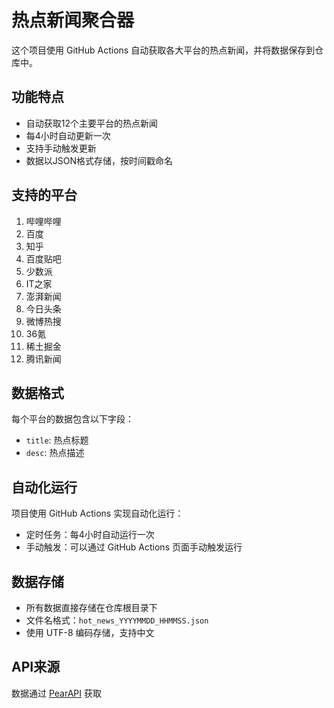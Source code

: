 # 热点新闻聚合器

这个项目使用 GitHub Actions 自动获取各大平台的热点新闻，并将数据保存到仓库中。

## 功能特点

- 自动获取12个主要平台的热点新闻
- 每4小时自动更新一次
- 支持手动触发更新
- 数据以JSON格式存储，按时间戳命名

## 支持的平台

1. 哔哩哔哩
2. 百度
3. 知乎
4. 百度贴吧
5. 少数派
6. IT之家
7. 澎湃新闻
8. 今日头条
9. 微博热搜
10. 36氪
11. 稀土掘金
12. 腾讯新闻

## 数据格式

每个平台的数据包含以下字段：
- `title`: 热点标题
- `desc`: 热点描述

## 自动化运行

项目使用 GitHub Actions 实现自动化运行：
- 定时任务：每4小时自动运行一次
- 手动触发：可以通过 GitHub Actions 页面手动触发运行

## 数据存储

- 所有数据直接存储在仓库根目录下
- 文件名格式：`hot_news_YYYYMMDD_HHMMSS.json`
- 使用 UTF-8 编码存储，支持中文

## API来源

数据通过 [PearAPI](https://api.pearktrue.cn/api/dailyhot) 获取
